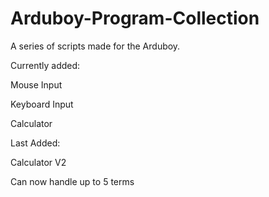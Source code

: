 # Arduboy-Program-Collection
A series of scripts made for the Arduboy.


Currently added:

Mouse Input

Keyboard Input

Calculator

Last Added:

Calculator V2

Can now handle up to 5 terms
